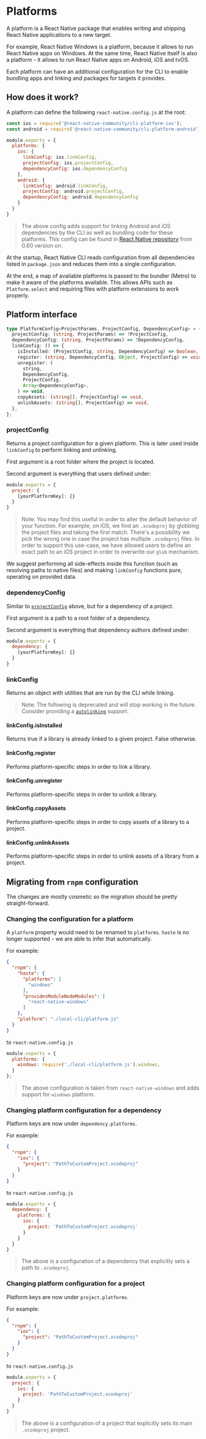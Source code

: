 # Platforms

A platform is a React Native package that enables writing and shipping React Native applications to a new target. 

For example, React Native Windows is a platform, because it allows to run React Native apps on Windows. At the same time, React Native itself is also a platform - it allows to run React Native apps on Android, iOS and tvOS.

Each platform can have an additional configuration for the CLI to enable bundling apps and linking  and packages for targets it provides.

## How does it work?

A platform can define the following `react-native.config.js` at the root:
```js
const ios = require('@react-native-community/cli-platform-ios');
const android = require('@react-native-community/cli-platform-android');

module.exports = {
  platforms: {
    ios: {
      linkConfig: ios.linkConfig,
      projectConfig: ios.projectConfig,
      dependencyConfig: ios.dependencyConfig
    },
    android: {
      linkConfig: android.linkConfig,
      projectConfig: android.projectConfig,
      dependencyConfig: android.dependencyConfig
    }
  }
}
```
> The above config adds support for linking Android and iOS dependencies by the CLI as well as bundling code for these platforms. This config can be found in [React Native repository](https://github.com/facebook/react-native/blob/0.60-stable/react-native.config.js) from 0.60 version on. 

At the startup, React Native CLI reads configuration from all dependencies listed in `package.json` and reduces them into a single configuration. 

At the end, a map of available platforms is passed to the bundler (Metro) to make it aware of the platforms available. This allows APIs such as `Platform.select` and requiring files with platform extensions to work properly.

## Platform interface

```ts
type PlatformConfig<ProjectParams, ProjectConfig, DependencyConfig> = {
  projectConfig: (string, ProjectParams) => ?ProjectConfig,
  dependencyConfig: (string, ProjectParams) => ?DependencyConfig,
  linkConfig: () => {
    isInstalled: (ProjectConfig, string, DependencyConfig) => boolean,
    register: (string, DependencyConfig, Object, ProjectConfig) => void,
    unregister: (
      string,
      DependencyConfig,
      ProjectConfig,
      Array<DependencyConfig>,
    ) => void,
    copyAssets: (string[], ProjectConfig) => void,
    unlinkAssets: (string[], ProjectConfig) => void,
  },
};
```

### projectConfig

Returns a project configuration for a given platform. This is later used inside `linkConfig` to perform linking and unlinking.

First argument is a root folder where the project is located. 

Second argument is everything that users defined under:
```js
module.exports = {
  project: {
    [yourPlatformKey]: {}
  }
}
```

> Note: You may find this useful in order to alter the default behavior of your function. For example, on iOS, we find an `.xcodeproj` by globbing the project files and taking the first match. There's a possibility we pick the wrong one in case the project has multiple `.xcodeproj` files. In order to support this use-case, we have allowed users to define an exact path to an iOS project in order to overwrite our `glob` mechanism.

We suggest performing all side-effects inside this function (such as resolving paths to native files) and making `linkConfig` functions pure, operating on provided data.

### dependencyConfig

Similar to [`projectConfig`](#projectconfig) above, but for a dependency of a project. 

First argument is a path to a root folder of a dependency.

Second argument is everything that dependency authors defined under:
```js
module.exports = {
  dependency: {
    [yourPlatformKey]: {}
  }
}
```

### linkConfig

Returns an object with utilities that are run by the CLI while linking. 

> Note: The following is deprecated and will stop working in the future. Consider providing a [`autolinking`](./autolinking.md) support.

#### linkConfig.isInstalled

Returns true if a library is already linked to a given project. False otherwise.

#### linkConfig.register

Performs platform-specific steps in order to link a library.

#### linkConfig.unregister

Performs platform-specific steps in order to unlink a library.

#### linkConfig.copyAssets

Performs platform-specific steps in order to copy assets of a library to a project.

#### linkConfig.unlinkAssets

Performs platform-specific steps in order to unlink assets of a library from a project.

## Migrating from `rnpm` configuration

The changes are mostly cosmetic so the migration should be pretty straight-forward. 

### Changing the configuration for a platform

A `platform` property would need to be renamed to `platforms`. `haste` is no longer supported - we are able to infer that automatically.

For example:

```json
{
  "rnpm": {
    "haste": {
      "platforms": [
        "windows"
      ],
      "providesModuleNodeModules": [
        "react-native-windows"
      ]
    },
    "platform": "./local-cli/platform.js"
  }
}
```

to `react-native.config.js`

```js
module.exports = {
  platforms: {
    windows: require('./local-cli/platform.js').windows,
  }
};
```

> The above configuration is taken from `react-native-windows` and adds support for `windows` platform.

### Changing platform configuration for a dependency

Platform keys are now under `dependency.platforms`. 

For example:

```json
{
  "rnpm": {
    "ios": {
      "project": "PathToCustomProject.xcodeproj"
    }
  }
}
```

to `react-native.config.js`

```js
module.exports = {
  dependency: {
    platforms: {
      ios: {
        project: 'PathToCustomProject.xcodeproj'
      }
    }
  }
}
```

> The above is a configuration of a dependency that explicitly sets a path to `.xcodeproj`.

### Changing platform configuration for a project

Platform keys are now under `project.platforms`. 

For example:

```json
{
  "rnpm": {
    "ios": {
      "project": "PathToCustomProject.xcodeproj"
    }
  }
}
```

to `react-native.config.js`

```js
module.exports = {
  project: {
    ios: {
      project: 'PathToCustomProject.xcodeproj'
    }
  }
}
```

> The above is a configuration of a project that explicitly sets its main `.xcodeproj` project.
